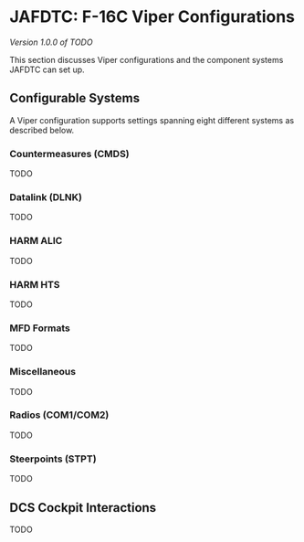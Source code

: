 # JAFDTC: F-16C Viper Configurations

*Version 1.0.0 of TODO*

This section discusses Viper configurations and the component systems JAFDTC can set up.

## Configurable Systems

A Viper configuration supports settings spanning eight different systems as described below.

### Countermeasures (CMDS)

TODO

### Datalink (DLNK)

TODO

### HARM ALIC

TODO

### HARM HTS

TODO

### MFD Formats

TODO

### Miscellaneous

TODO

### Radios (COM1/COM2)

TODO

### Steerpoints (STPT)

TODO

## DCS Cockpit Interactions

TODO